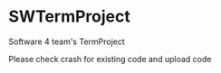 # SWTermProject
Software 4 team's TermProject

Please check crash for existing code and upload code


